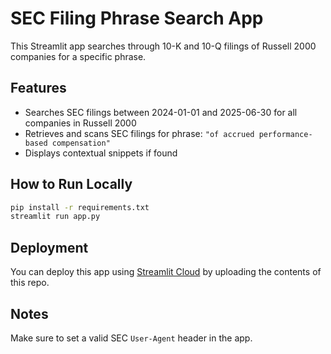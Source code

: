 # SEC Filing Phrase Search App

This Streamlit app searches through 10-K and 10-Q filings of Russell 2000 companies for a specific phrase.

## Features

- Searches SEC filings between 2024-01-01 and 2025-06-30 for all companies in Russell 2000
- Retrieves and scans SEC filings for phrase: `"of accrued performance-based compensation"`
- Displays contextual snippets if found

## How to Run Locally

```bash
pip install -r requirements.txt
streamlit run app.py
```

## Deployment

You can deploy this app using [Streamlit Cloud](https://streamlit.io/cloud) by uploading the contents of this repo.

## Notes

Make sure to set a valid SEC `User-Agent` header in the app.
